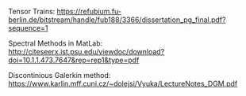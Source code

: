 
Tensor Trains:
https://refubium.fu-berlin.de/bitstream/handle/fub188/3366/dissertation_pg_final.pdf?sequence=1

Spectral Methods in MatLab:
http://citeseerx.ist.psu.edu/viewdoc/download?doi=10.1.1.473.7647&rep=rep1&type=pdf

Discontinious Galerkin method:
https://www.karlin.mff.cuni.cz/~dolejsi/Vyuka/LectureNotes_DGM.pdf
